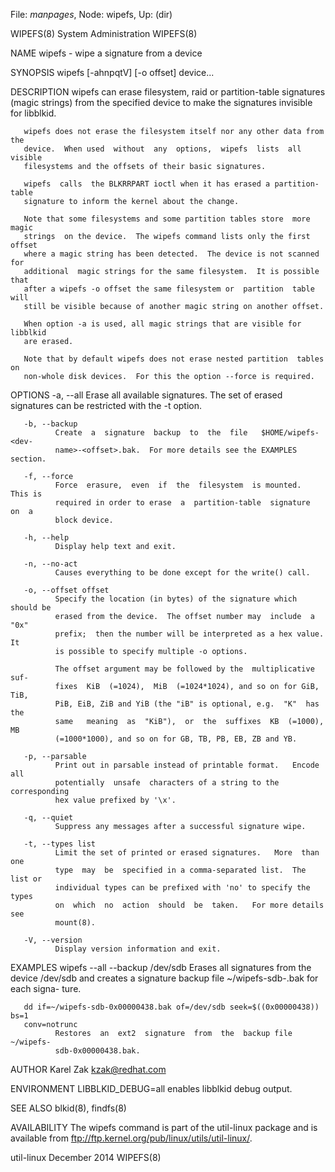 File: *manpages*,  Node: wipefs,  Up: (dir)

WIPEFS(8)                    System Administration                   WIPEFS(8)



NAME
       wipefs - wipe a signature from a device

SYNOPSIS
       wipefs [-ahnpqtV] [-o offset] device...

DESCRIPTION
       wipefs  can erase filesystem, raid or partition-table signatures (magic
       strings) from the specified device to make the signatures invisible for
       libblkid.

       wipefs does not erase the filesystem itself nor any other data from the
       device.  When used  without  any  options,  wipefs  lists  all  visible
       filesystems and the offsets of their basic signatures.

       wipefs  calls  the BLKRRPART ioctl when it has erased a partition-table
       signature to inform the kernel about the change.

       Note that some filesystems and some partition tables store  more  magic
       strings  on the device.  The wipefs command lists only the first offset
       where a magic string has been detected.  The device is not scanned  for
       additional  magic strings for the same filesystem.  It is possible that
       after a wipefs -o offset the same filesystem or  partition  table  will
       still be visible because of another magic string on another offset.

       When option -a is used, all magic strings that are visible for libblkid
       are erased.

       Note that by default wipefs does not erase nested partition  tables  on
       non-whole disk devices.  For this the option --force is required.


OPTIONS
       -a, --all
              Erase  all  available  signatures.  The set of erased signatures
              can be restricted with the -t option.

       -b, --backup
              Create  a  signature  backup  to  the  file   $HOME/wipefs-<dev-
              name>-<offset>.bak.  For more details see the EXAMPLES section.

       -f, --force
              Force  erasure,  even  if  the  filesystem  is mounted.  This is
              required in order to erase  a  partition-table  signature  on  a
              block device.

       -h, --help
              Display help text and exit.

       -n, --no-act
              Causes everything to be done except for the write() call.

       -o, --offset offset
              Specify the location (in bytes) of the signature which should be
              erased from the device.  The offset number may  include  a  "0x"
              prefix;  then the number will be interpreted as a hex value.  It
              is possible to specify multiple -o options.

              The offset argument may be followed by the  multiplicative  suf-
              fixes  KiB  (=1024),  MiB  (=1024*1024), and so on for GiB, TiB,
              PiB, EiB, ZiB and YiB (the "iB" is optional, e.g.  "K"  has  the
              same   meaning  as  "KiB"),  or  the  suffixes  KB  (=1000),  MB
              (=1000*1000), and so on for GB, TB, PB, EB, ZB and YB.

       -p, --parsable
              Print out in parsable instead of printable format.   Encode  all
              potentially  unsafe  characters of a string to the corresponding
              hex value prefixed by '\x'.

       -q, --quiet
              Suppress any messages after a successful signature wipe.

       -t, --types list
              Limit the set of printed or erased signatures.   More  than  one
              type  may  be  specified in a comma-separated list.  The list or
              individual types can be prefixed with 'no' to specify the  types
              on  which  no  action  should  be  taken.   For more details see
              mount(8).

       -V, --version
              Display version information and exit.

EXAMPLES
       wipefs --all --backup /dev/sdb
              Erases all signatures from the device  /dev/sdb  and  creates  a
              signature  backup file ~/wipefs-sdb-<offset>.bak for each signa-
              ture.

       dd if=~/wipefs-sdb-0x00000438.bak of=/dev/sdb seek=$((0x00000438)) bs=1
       conv=notrunc
              Restores  an  ext2  signature  from  the  backup file  ~/wipefs-
              sdb-0x00000438.bak.

AUTHOR
       Karel Zak <kzak@redhat.com>

ENVIRONMENT
       LIBBLKID_DEBUG=all
              enables libblkid debug output.

SEE ALSO
       blkid(8), findfs(8)

AVAILABILITY
       The wipefs command is part of the util-linux package and  is  available
       from ftp://ftp.kernel.org/pub/linux/utils/util-linux/.



util-linux                       December 2014                       WIPEFS(8)

